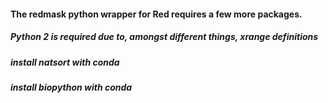 #### The redmask python wrapper for Red requires a few more packages.
##### Python 2 is required due to, amongst different things, xrange definitions
##### install natsort with conda
##### install biopython with conda
